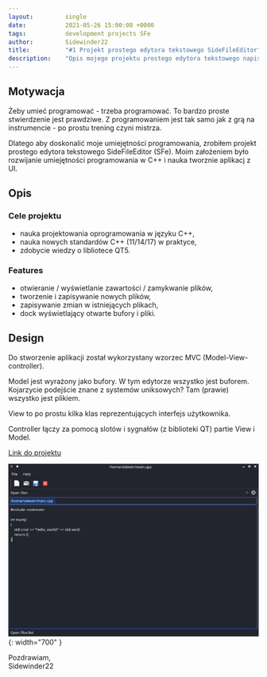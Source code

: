 ```yaml
---
layout:         single
date:           2021-05-26 15:00:00 +0000
tags:           development projects SFe
author:         Sidewinder22
title:          "#1 Projekt prostego edytora tekstowego SideFileEditor"
description:    "Opis mojego projektu prostego edytora tekstowego napisanego w C++ i QT"
---
```


## Motywacja

Żeby umieć programować - trzeba programować.
To bardzo proste stwierdzenie jest prawdziwe.
Z programowaniem jest tak samo jak z grą na instrumencie - po prostu trening czyni mistrza.

Dlatego aby doskonalić moje umiejętności programowania, zrobiłem projekt prostego edytora tekstowego SideFileEditor (SFe).
Moim założeniem było rozwijanie umiejętności programowania w C++ i nauka tworznie aplikacj z UI.

## Opis

### Cele projektu

* nauka projektowania oprogramowania w języku C++,
* nauka nowych standardów C++ (11/14/17) w praktyce,
* zdobycie wiedzy o libliotece QT5.

### Features

* otwieranie / wyświetlanie zawartości / zamykwanie plików,
* tworzenie i zapisywanie nowych plików,
* zapisywanie zmian w istniejących plikach,
* dock wyświetlający otwarte bufory i pliki.

## Design

Do stworzenie aplikacji został wykorzystany wzorzec MVC (Model-View-controller).

Model jest wyrażony jako bufory.
W tym edytorze wszystko jest buforem. Kojarzycie podejście znane z systemów uniksowych?
Tam (prawie) wszystko jest plikiem.

View to po prostu kilka klas reprezentujących interfejs użytkownika.

Controller łączy za pomocą slotów i sygnałów (z biblioteki QT) partie View i Model.

[Link do projektu](https://github.com/Sidewinder22/SideFileEditor)

![sfe_screenshot](/assets/images/sfe_screenshot.png){: width="700" }

Pozdrawiam,  
Sidewinder22
